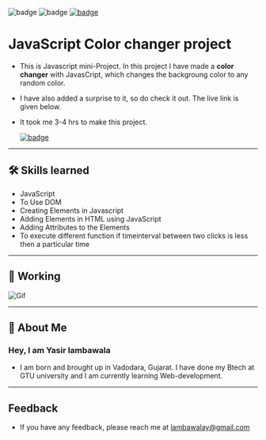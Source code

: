 ![badge](https://img.shields.io/badge/MADE%20WITH-HTML,%20CSS%20&%20JS-blue)
![badge](https://img.shields.io/badge/TIME%20TAKEN-3%20to%204%20hrs-red)
[![badge](https://img.shields.io/badge/SEE%20DEMO%20-VISIT-green)](https://js-03colorchanger-project.netlify.app/)

# JavaScript Color changer project

- This is Javascript mini-Project. In this project I have made a **color changer** with JavasCript, which changes the backgroung color to any random color.

- I have also added a surprise to it, so do check it out. The live link is given below.

- It took me 3-4 hrs to make this project.

  [![badge](https://img.shields.io/badge/LINK%20OF-PROJECT-purple)](https://js-03colorchanger-project.netlify.app/)

---

## 🛠 Skills learned

- JavaScript
- To Use DOM
- Creating Elements in Javascript
- Adding Elements in HTML using JavaScript
- Adding Attributes to the Elements
- To execute different function if timeinterval between two clicks is less then a particular time

---

## 🎥 Working

![Gif](./js_project3.gif)

---

## 🚀 About Me

### Hey, I am Yasir lambawala

- I am born and brought up in Vadodara, Gujarat. I have done my Btech at GTU university and I am currently learning Web-development.

---

## Feedback

- If you have any feedback, please reach me at lambawalay@gmail.com
